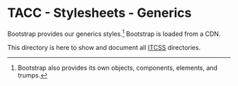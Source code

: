 # TACC - Stylesheets - Generics

Bootstrap provides our generics styles.[^1] Bootstrap is loaded from a CDN.

This directory is here to show and document all [ITCSS] directories.

[^1]: Bootstrap also provides its own objects, components, elements, and trumps.

[itcss]: https://tacc-main.atlassian.net/wiki/x/QQhv

